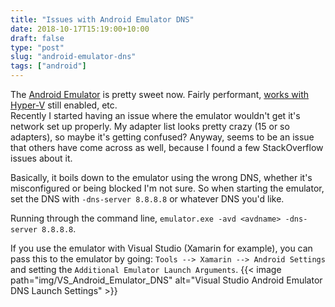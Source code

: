 ```yaml
---
title: "Issues with Android Emulator DNS"
date: 2018-10-17T15:19:00+10:00
draft: false
type: "post"
slug: "android-emulator-dns"
tags: ["android"]
---
```


The [Android Emulator](https://developer.android.com/studio/run/emulator) is pretty sweet now. Fairly performant, [works with Hyper-V](https://www.kaels-kabbage.com/post/xamarin-and-hyper-v/) still enabled, etc.  
Recently I started having an issue where the emulator wouldn't get it's network set up properly. My adapter list looks pretty crazy (15 or so adapters), so maybe it's getting confused? Anyway, seems to be an issue that others have come across as well, because I found a few StackOverflow issues about it.
<!--more-->  

Basically, it boils down to the emulator using the wrong DNS, whether it's misconfigured or being blocked I'm not sure. 
So when starting the emulator, set the DNS with `-dns-server 8.8.8.8` or whatever DNS you'd like.  

Running through the command line, `emulator.exe -avd <avdname> -dns-server 8.8.8.8`.  

If you use the emulator with Visual Studio (Xamarin for example), you can pass this to the emulator by going: `Tools --> Xamarin --> Android Settings` and setting the `Additional Emulator Launch Arguments`.
{{< image path="img/VS_Android_Emulator_DNS" alt="Visual Studio Android Emulator DNS Launch Settings" >}}  